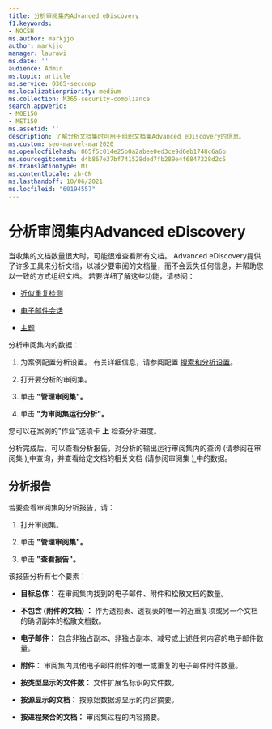 ```yaml
---
title: 分析审阅集内Advanced eDiscovery
f1.keywords:
- NOCSH
ms.author: markjjo
author: markjjo
manager: laurawi
ms.date: ''
audience: Admin
ms.topic: article
ms.service: O365-seccomp
ms.localizationpriority: medium
ms.collection: M365-security-compliance
search.appverid:
- MOE150
- MET150
ms.assetid: ''
description: 了解分析文档集时可用于组织文档集Advanced eDiscovery的信息。
ms.custom: seo-marvel-mar2020
ms.openlocfilehash: 865f5c014e25b0a2abee0ed3ce9d6eb1748c6a6b
ms.sourcegitcommit: d4b867e37bf741528ded7fb289e4f6847228d2c5
ms.translationtype: MT
ms.contentlocale: zh-CN
ms.lasthandoff: 10/06/2021
ms.locfileid: "60194557"
---
```

# <a name="analyze-data-in-a-review-set-in-advanced-ediscovery"></a>分析审阅集内Advanced eDiscovery

当收集的文档数量很大时，可能很难查看所有文档。 Advanced eDiscovery提供了许多工具来分析文档，以减少要审阅的文档量，而不会丢失任何信息，并帮助您以一致的方式组织文档。 若要详细了解这些功能，请参阅：

- [近似重复检测](near-duplicate-detection-in-advanced-ediscovery.md)

- [电子邮件会话](email-threading-in-advanced-ediscovery.md)

- [主题](themes-in-advanced-ediscovery.md)

分析审阅集内的数据：

1. 为案例配置分析设置。 有关详细信息，请参阅配置 [搜索和分析设置](configure-search-and-analytics-settings-in-advanced-ediscovery.md)。

2. 打开要分析的审阅集。

3. 单击 **"管理审阅集"。**

4. 单击 **"为审阅集运行分析"。**

您可以在案例的"作业"选项卡 **上** 检查分析进度。

 分析完成后，可以查看分析报告，对分析的输出运行审阅集内的查询 (请参阅在审阅集 [) ](review-set-search.md) 中查询，并查看给定文档的相关文档 (请参阅审阅集 [) ](reviewing-data-in-review-set.md) 中的数据。

## <a name="analytics-report"></a>分析报告

若要查看审阅集的分析报告，请：

1. 打开审阅集。

2. 单击 **"管理审阅集"。**

3. 单击 **"查看报告"。**

该报告分析有七个要素：

- **目标总体：** 在审阅集内找到的电子邮件、附件和松散文档的数量。

- **不包含 (附件的文档) ：** 作为透视表、透视表的唯一的近重复项或另一个文档的确切副本的松散文档数。

- **电子邮件：** 包含非独占副本、非独占副本、减号或上述任何内容的电子邮件数量。

- **附件：** 审阅集内其他电子邮件附件的唯一或重复的电子邮件附件数量。

- **按类型显示的文件数：** 文件扩展名标识的文件数。

- **按源显示的文档：** 按原始数据源显示的内容摘要。

- **按进程聚合的文档：** 审阅集过程的内容摘要。 
